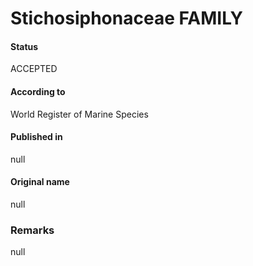 # Stichosiphonaceae FAMILY

#### Status
ACCEPTED

#### According to
World Register of Marine Species

#### Published in
null

#### Original name
null

### Remarks
null